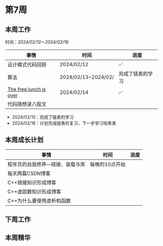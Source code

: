 # 第7周

## 本周工作

时间：2024/02/12～2024/02/18

| 事情                                                         | 时间                | 进度             |
| ------------------------------------------------------------ | ------------------- | ---------------- |
| 设计模式代码回顾                                             | 2024/02/12          | ✅                |
| 算法                                                         | 2024/02/13~2024/02/ | 完成了链表的学习 |
| [The free lunch is over](http://www.gotw.ca/publications/concurrency-ddj.htm) | 2024/02/14          | ✅                |
| 代码随想录八股文                                             |                     |                  |

+ 2024/02/15：完成了链表的学习
+ 2024/02/16：计划完成链表的复习，下一步学习哈希表

## 本周成长计划

| 事情                            | 时间           | 进度 |
| ------------------------------- | -------------- | ---- |
| 程序员的自我修养—链接、装载与库 | 每晚的10点开始 |      |
| 每天两篇CSDN博客                |                |      |
| C++链接知识形成博客             |                |      |
| C++虚函数知识形成博客           |                |      |
| C++为什么要使用虚析构函数       |                |      |

## 下周工作

## 本周精华

